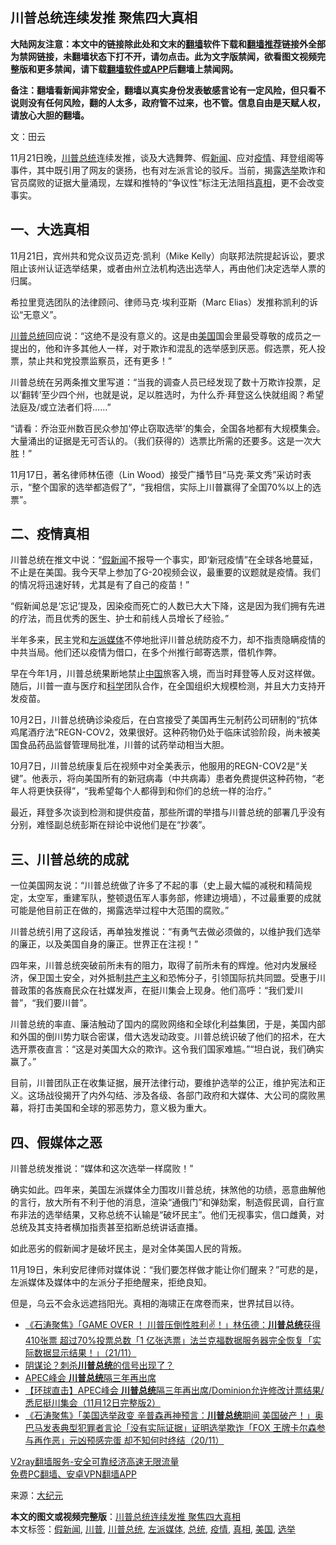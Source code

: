  <h2>川普总统连续发推 聚焦四大真相</h2> <p class="notice"><b>大陆网友注意：本文中的链接除此处和文末的<a href="https://github.com/bannedbook/fanqiang" >翻墙</a>软件下载和<a href="https://github.com/killgcd/justmysocks/blob/master/README.md">翻墙推荐</a>链接外全部为禁网链接，未翻墙状态下打不开，请勿点击。此为文字版禁闻，欲看图文视频完整版和更多禁闻，请下载<a href="https://github.com/bannedbook/fanqiang">翻墙软件或APP</a>后翻墙上禁闻网。</p><p>备注：翻墙看新闻非常安全，翻墙以真实身份发表敏感言论有一定风险，但只看不说则没有任何风险，翻的人太多，政府管不过来，也不管。信息自由是天赋人权，请放心大胆的翻墙。</b></p>  <div class="entry"> <p></p> <p>文：田云</p> <p>11月21日晚，<a href="https://www.bannedbook.org/bnews/tag/%e5%b7%9d%e6%99%ae/" class="st_tag internal_tag" rel="tag" title="标签 川普 下的日志">川普</a><a href="https://www.bannedbook.org/bnews/tag/%e6%80%bb%e7%bb%9f/" class="st_tag internal_tag" rel="tag" title="标签 总统 下的日志">总统</a>连续发推，谈及大选舞弊、假<span class='wp_keywordlink_affiliate'><a href="https://www.bannedbook.org/" title="新闻">新闻</a></span>、应对<a href="https://www.bannedbook.org/bnews/tag/%E7%96%AB%E6%83%85/" class="st_tag internal_tag" rel="tag" title="标签 疫情 下的日志">疫情</a>、拜登组阁等事件，其中既引用了网友的褒扬，也有对左派言论的驳斥。当前，揭露<a href="https://www.bannedbook.org/bnews/tag/%e9%80%89%e4%b8%be/" class="st_tag internal_tag" rel="tag" title="标签 选举 下的日志">选举</a>欺诈和官员腐败的证据大量涌现，左媒和推特的“争议性”标注无法阻挡<a href="https://www.bannedbook.org/bnews/tag/%e7%9c%9f%e7%9b%b8/" class="st_tag internal_tag" rel="tag" title="标签 真相 下的日志">真相</a>，更不会改变事实。</p> <h2><strong>一、大选真相</strong></h2> <p>11月21日，宾州共和党众议员迈克·凯利（Mike Kelly）向联邦法院提起诉讼，要求阻止该州认证选举结果，或者由州立法机构选出选举人，再由他们决定选举人票的归属。</p> <p>希拉里竞选团队的法律顾问、律师马克·埃利亚斯（Marc Elias）发推称凯利的诉讼“无意义”。</p> <p><a href="https://www.bannedbook.org/bnews/tag/%E5%B7%9D%E6%99%AE%E6%80%BB%E7%BB%9F/" class="st_tag internal_tag" rel="tag" title="标签 川普总统 下的日志">川普总统</a>回应说：“这绝不是没有意义的。这是由<a href="https://www.bannedbook.org/bnews/tag/%e7%be%8e%e5%9b%bd/" class="st_tag internal_tag" rel="tag" title="标签 美国 下的日志">美国</a>国会里最受尊敬的成员之一提出的，他和许多其他人一样，对于欺诈和混乱的选举感到厌恶。假选票，死人投票，禁止共和党投票监察员，还有更多！”</p>  <p>川普总统在另两条推文里写道：“当我的调查人员已经发现了数十万欺诈投票，足以‘翻转’至少四个州，也就是说，足以胜选时，为什么乔·拜登这么快就组阁？希望法庭及/或立法者们将……”</p> <p>“请看：乔治亚州数百民众参加‘停止窃取选举’的集会，全国各地都有大规模集会。大量涌出的证据是无可否认的。（我们获得的）选票比所需的还要多。这是一次大胜！”</p> <p>11月17日，著名律师林伍德（Lin Wood）接受广播节目“马克·莱文秀”采访时表示，“整个国家的选举都造假了”，“我相信，实际上川普赢得了全国70%以上的选票”。</p> <h2><strong>二、疫情真相</strong></h2> <p>川普总统在推文中说：“<a href="https://www.bannedbook.org/bnews/tag/%E5%81%87%E6%96%B0%E9%97%BB/" class="st_tag internal_tag" rel="tag" title="标签 假新闻 下的日志">假新闻</a>不报导一个事实，即‘新冠疫情”在全球各地蔓延，不止是在美国。我今天早上参加了G-20视频会议，最重要的议题就是疫情。我们的情况将迅速好转，尤其是有了自己的疫苗！”</p> <p>“假新闻总是‘忘记’提及，因染疫而死亡的人数已大大下降，这是因为我们拥有先进的疗法，而且优秀的医生、护士和前线人员增长了经验。”</p> <p>半年多来，民主党和<a href="https://www.bannedbook.org/bnews/tag/%e5%b7%a6%e6%b4%be%e5%aa%92%e4%bd%93/" class="st_tag internal_tag" rel="tag" title="标签 左派媒体 下的日志">左派媒体</a>不停地批评川普总统防疫不力，却不指责隐瞒疫情的中共当局。他们还以疫情为借口，在多个州推行邮寄选票，借机作弊。</p>  <p>早在今年1月，川普总统果断地禁止<span class='wp_keywordlink_affiliate'><a href="https://www.bannedbook.org/" title="中国" target="_blank">中国</a></span>旅客入境，而当时拜登等人反对这样做。随后，川普一直与医疗和<span class='wp_keywordlink'><a href="https://www.bannedbook.org/forum11/topic309.html" title="禁片：“科学”的棍子" target="_blank">科学</a></span>团队合作，在全国组织大规模检测，并且大力支持开发疫苗。</p> <p>10月2日，川普总统确诊染疫后，在白宫接受了美国再生元制药公司研制的“抗体鸡尾酒疗法”REGN-COV2，效果很好。这种药物仍处于临床试验阶段，尚未被美国食品药品监督管理局批准，川普的试药举动相当大胆。</p> <p>10月7日，川普总统康复后在视频中对全美表示，他服用的REGN-COV2是“关键”。他表示，将向美国所有的新冠病毒（中共病毒）患者免费提供这种药物，“老年人将更快获得”，“我希望每个人都得到和你们的总统一样的治疗。”</p> <p>最近，拜登多次谈到检测和提供疫苗，那些所谓的举措与川普总统的部署几乎没有分别，难怪副总统彭斯在辩论中说他们是在“抄袭”。</p> <h2><strong>三、川普总统的成就</strong></h2> <p>一位美国网友说：“川普总统做了许多了不起的事（史上最大幅的减税和精简规定，太空军，重建军队，整顿退伍军人事务部，修建边境墙），不过最重要的成就可能是他目前正在做的，揭露选举过程中大范围的腐败。”</p> <p>川普总统引用了这段话，再单独发推说：“有勇气去做必须做的，以维护我们选举的廉正，以及美国自身的廉正。世界正在注视！”</p>  <p>四年来，川普总统突破前所未有的阻力，取得了前所未有的辉煌。他对内发展经济，保卫国土安全，对外抵制<span class='wp_keywordlink'><a href="https://www.bannedbook.org/forum2/topic6177.html" title="《共产主义的终极目的》" target="_blank">共产主义</a></span>和恐怖分子，引领国际抗共同盟。受惠于川普政策的各族裔民众在社媒发声，在挺川集会上现身。他们高呼：“我们爱川普”，“我们要川普”。</p> <p>川普总统的率直、廉洁触动了国内的腐败网络和全球化利益集团，于是，美国内部和外国的倒川势力联合密谋，借大选发动政变。川普总统识破了他们的招术，在大选开票夜直言：“这是对美国大众的欺诈。这令我们国家难尴。”“坦白说，我们确实赢了。”</p> <p>目前，川普团队正在收集证据，展开法律行动，要维护选举的公正，维护宪法和正义。这场战役揭开了内外勾结、涉及各级、各部门政府和大媒体、大公司的腐败黑幕，将打击美国和全球的邪恶势力，意义极为重大。</p> <h2><strong>四、假媒体之恶</strong></h2> <p>川普总统发推说：“媒体和这次选举一样腐败！”</p> <p>确实如此。四年来，美国左派媒体全力围攻川普总统，抹煞他的功绩，恶意曲解他的言行，放大所有不利于他的消息，渲染“通俄门”和弹劾案，制造假民调，自行宣布非法的选举结果，又称总统不认输是“破坏民主”。他们无视事实，信口雌黄，对总统及其支持者横加指责甚至掐断总统讲话直播。</p> <p>如此恶劣的假新闻才是破坏民主，是对全体美国人民的背叛。</p>  <p>11月19日，朱利安尼律师对媒体说：“我们要怎样做才能让你们醒来？”可悲的是，左派媒体及媒体中的左派分子拒绝醒来，拒绝良知。</p> <p>但是，乌云不会永远遮挡阳光。真相的海啸正在席卷而来，世界拭目以待。</p> <ul class='op-related-articles' title='相关阅读'> <li><a href='https://www.bannedbook.org/bnews/bannedvideo/20201122/1434876.html' target='_blank'>《石涛聚焦》「GAME OVER ！ 川普压倒性胜利✌️！」林伍德：<b>川普总统</b>获得410张票 超过70%投票总数「1 亿张选票」法兰克福数据服务器完全恢复「实际数据显示结果！」（21/11）</a></li> <li><a href='https://www.bannedbook.org/bnews/comments/20201121/1434722.html' target='_blank'>阴谋论？刺杀<b>川普总统</b>的信号出现了？</a></li> <li><a href='https://www.bannedbook.org/bnews/bannedvideo/20201121/1434672.html' target='_blank'>APEC峰会 <b>川普总统</b>隔三年再出席</a></li> <li><a href='https://www.bannedbook.org/bnews/bannedvideo/20201121/1434423.html' target='_blank'>【环球直击】APEC峰会 <b>川普总统</b>隔三年再出席/Dominion允许修改计票结果/悉尼挺川集会（11月12日完整版2）</a></li> <li><a href='https://www.bannedbook.org/bnews/bannedvideo/20201121/1434421.html' target='_blank'>《石涛聚焦》「美国选举政变 辛普森再神预言：<b>川普总统</b>期间 美国破产！」奥巴马发表典型犯罪者言论「没有实际证据」证明选举欺诈「FOX 王牌卡尔森参与再作恶」元凶预感完蛋 却不知何时终结（20/11）</a></li> </ul> <p class="texttj"> <a href="https://www.bannedbook.org/forum23/topic22702.html" target="_blank">V2ray翻墙服务-安全可靠经济高速无限流量</a><br/> <a href="https://github.com/bannedbook/fanqiang/wiki/%E7%A6%81%E9%97%BB%E7%BD%91%E5%AE%89%E5%8D%93%E7%BF%BB%E5%A2%99%E6%96%B0%E9%97%BBAPP" target="_blank">免费PC翻墙、安卓VPN翻墙APP</a></p><p>来源：<span class='wp_keywordlink_affiliate'><a href="http://www.epochtimes.com/" title="大纪元" target="_blank">大纪元</a></span></p><a name='sharetosocial'></a>       <div><b>本文的图文或视频完整版</b>：<a href='https://www.bannedbook.org/bnews/cbnews/20201122/1435226.html'>川普总统连续发推 聚焦四大真相</a></div>  </div><!--END ENTRY--> <div class="postfooter"> <div>本文标签：<a href="https://www.bannedbook.org/bnews/tag/%E5%81%87%E6%96%B0%E9%97%BB/" rel="tag">假新闻</a>, <a href="https://www.bannedbook.org/bnews/tag/%e5%b7%9d%e6%99%ae/" rel="tag">川普</a>, <a href="https://www.bannedbook.org/bnews/tag/%E5%B7%9D%E6%99%AE%E6%80%BB%E7%BB%9F/" rel="tag">川普总统</a>, <a href="https://www.bannedbook.org/bnews/tag/%e5%b7%a6%e6%b4%be%e5%aa%92%e4%bd%93/" rel="tag">左派媒体</a>, <a href="https://www.bannedbook.org/bnews/tag/%e6%80%bb%e7%bb%9f/" rel="tag">总统</a>, <a href="https://www.bannedbook.org/bnews/tag/%E7%96%AB%E6%83%85/" rel="tag">疫情</a>, <a href="https://www.bannedbook.org/bnews/tag/%e7%9c%9f%e7%9b%b8/" rel="tag">真相</a>, <a href="https://www.bannedbook.org/bnews/tag/%e7%be%8e%e5%9b%bd/" rel="tag">美国</a>, <a href="https://www.bannedbook.org/bnews/tag/%e9%80%89%e4%b8%be/" rel="tag">选举</a></div>  </div><!--END POSTFOOTER--> 